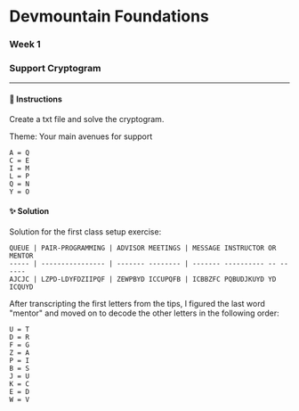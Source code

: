 # Devmountain Foundations
### Week 1
### Support Cryptogram

---

#### :dart: Instructions
Create a txt file and solve the cryptogram.

Theme: Your main avenues for support

```
A = Q
C = E
I = M
L = P
Q = N
Y = O
```

#### :sparkles: Solution
Solution for the first class setup exercise:

```
QUEUE | PAIR-PROGRAMMING | ADVISOR MEETINGS | MESSAGE INSTRUCTOR OR MENTOR
----- | ---------------- | ------- -------- | ------- ---------- -- ------
AJCJC | LZPD-LDYFDZIIPQF | ZEWPBYD ICCUPQFB | ICBBZFC PQBUDJKUYD YD ICQUYD
```

After transcripting the first letters from the tips, I figured the last word "mentor" and moved on to decode the other letters in the following order: 

```
U = T
D = R
F = G
Z = A
P = I
B = S
J = U
K = C
E = D
W = V
```

